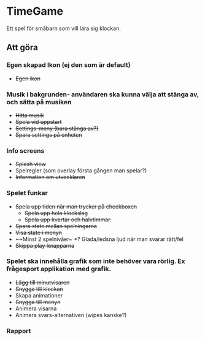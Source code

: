 # TimeGame

Ett spel för småbarn som vill lära sig klockan.

## Att göra

### Egen skapad Ikon (ej den som är default)
* ~~Egen ikon~~

### Musik i bakgrunden- användaren ska kunna välja att stänga av, och sätta på musiken
* ~~Hitta musik~~
* ~~Spela vid uppstart~~
* ~~Settings-meny (bara stänga av?)~~
* ~~Spara settings på enheten~~

### Info screens
* ~~Splash view~~
* Spelregler (som overlay första gången man spelar?)
* ~~Information om utvecklaren~~

### Spelet funkar
* ~~Spela upp tiden när man trycker på checkboxen~~
    * ~~Spela upp hela klockslag~~
    * ~~Spela upp kvartar och halvtimmar.~~
* ~~Spara state mellan spelningarna~~
* ~~Visa state i menyn~~
* ~~Minst 2 spelnivåer~
*? Glada/ledsna ljud när man svarar rätt/fel
* ~~Skippa play-knapparna~~

### Spelet ska innehålla grafik som inte behöver vara rörlig. Ex frågesport applikation med grafik. 
* ~~Lägg till minutvisaren~~
* ~~Snygga till klockan~~
* Skapa animationer
* ~~Snygga till menyn~~
* Animera visarna
* Animera svars-alternativen (wipes kanske?)

### Rapport